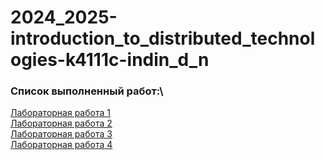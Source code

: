 # 2024_2025-introduction_to_distributed_technologies-k4111c-indin_d_n

### Список выполненный работ:\
[Лабораторная работа 1](Lab1/lab1_report.md)\
[Лабораторная работа 2](Lab2/lab2_report.md)\
[Лабораторная работа 3](Lab3/lab3_report.md)\
[Лабораторная работа 4](https://адрес-ссылки.com)
